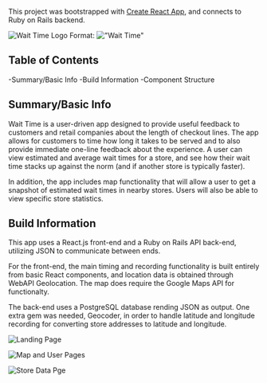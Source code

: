 This project was bootstrapped with [Create React App](https://github.com/facebookincubator/create-react-app), and connects to Ruby on Rails backend.

![Wait Time Logo](http://imgur.com/Mbd3liX)
Format: !["Wait Time"](http://imgur.com/Mbd3liX)


## Table of Contents

-Summary/Basic Info
-Build Information
-Component Structure

## Summary/Basic Info

Wait Time is a user-driven app designed to provide useful feedback to customers and retail companies about the length of checkout lines.  The app allows for customers to time how long it takes to be served and to also provide immediate one-line feedback about the experience.  A user can view estimated and average wait times for a store, and see how their wait time stacks up against the norm (and if another store is typically faster).

In addition, the app includes map functionality that will allow a user to get a snapshot of estimated wait times in nearby stores.  Users will also be able to view specific store statistics.

## Build Information

This app uses a React.js front-end and a Ruby on Rails API back-end, utilizing JSON to communicate between ends.  

For the front-end, the main timing and recording functionality is built entirely from basic React components, and location data is obtained through WebAPI Geolocation.  The map does require the Google Maps API for functionalty.

The back-end uses a PostgreSQL database rending JSON as output.  One extra gem was needed, Geocoder, in order to handle latitude and longitude recording for converting store addresses to latitude and longitude.

![Landing Page](http://imgur.com/saNKr1n "Optional")


![Map and User Pages](http://imgur.com/tZdJum5)


![Store Data Pge](http://imgur.com/6u4V90P)

